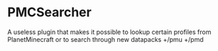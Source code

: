 # PMCSearcher
A useless plugin that makes it possible to lookup certain profiles from PlanetMinecraft or to search through new datapacks
+/pmu <user>
+/pmd

